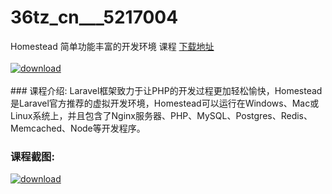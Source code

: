 # 36tz_cn___5217004
Homestead 简单功能丰富的开发环境 课程
[下载地址](http://www.36tz.cn/article/5217004 "下载地址")
<br/></br>[![download](http://36tz.cn/muke_img/2020_12_2-71-300x206.png "下载地址")](http://www.36tz.cn/article/5217004 "下载地址")
<br/></br>### 课程介绍:
Laravel框架致力于让PHP的开发过程更加轻松愉快，Homestead是Laravel官方推荐的虚拟开发环境，Homestead可以运行在Windows、Mac或Linux系统上，并且包含了Nginx服务器、PHP、MySQL、Postgres、Redis、Memcached、Node等开发程序。

### 课程截图:
[![download](http://36tz.cn/muke_img/2020_12_1-78.png "下载地址")](http://www.36tz.cn/article/5217004 "下载地址")
